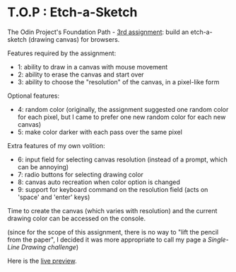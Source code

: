 # T.O.P : Etch-a-Sketch
The Odin Project's Foundation Path - [3rd assignment](https://www.theodinproject.com/paths/foundations/courses/foundations/lessons/etch-a-sketch-project): build an etch-a-sketch (drawing canvas) for browsers.

Features required by the assignment:
- 1: ability to draw in a canvas with mouse movement
- 2: ability to erase the canvas and start over
- 3: ability to choose the "resolution" of the canvas, in a pixel-like form

Optional features:
- 4: random color (originally, the assignment suggested one random color for each pixel, but I came to prefer one new random color for each new canvas)
- 5: make color darker with each pass over the same pixel

Extra features of my own volition:
- 6: input field for selecting canvas resolution (instead of a prompt, which can be annoying)
- 7: radio buttons for selecting drawing color 
- 8: canvas auto recreation when color option is changed
- 9: support for keyboard command on the resolution field (acts on 'space' and 'enter' keys)

Time to create the canvas (which varies with resolution) and the current drawing color can be accessed on the console.

(since for the scope of this assignment, there is no way to "lift the pencil from the paper", I decided it was more appropriate to call my page a *Single-Line Drawing challenge*)

Here is the [live preview](https://kyriri.github.io/top3-etch-a-sketch/).